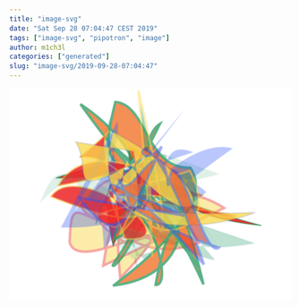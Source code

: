 ```yaml
---
title: "image-svg"
date: "Sat Sep 28 07:04:47 CEST 2019"
tags: ["image-svg", "pipotron", "image"]
author: m1ch3l
categories: ["generated"]
slug: "image-svg/2019-09-28-07:04:47"
---
```


![](image.svg)

